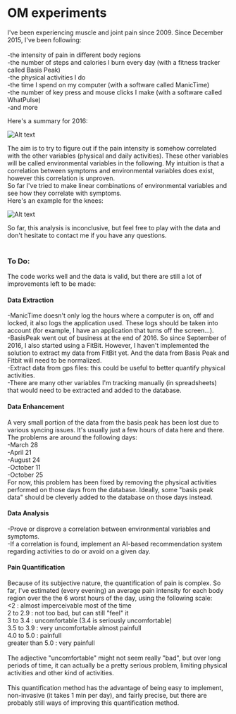 # OM experiments
I've been experiencing muscle and joint pain since 2009. Since December 2015, I've been following:<br/>
<br/>
-the intensity of pain in different body regions<br/>
-the number of steps and calories I burn every day (with a fitness tracker called Basis Peak)<br/>
-the physical activities I do<br/>
-the time I spend on my computer (with a software called ManicTime)<br/>
-the number of key press and mouse clicks I make (with a software called WhatPulse)<br/>
-and more<br/>

Here's a summary for 2016:

![Alt text](https://github.com/oliviermirat/OptimizeUs/blob/master/OM/5_documentation/images/summary2016.png?raw=true "Per Day")

The aim is to try to figure out if the pain intensity is somehow correlated with the other variables (physical and daily activities). These other variables will be called environmental variables in the following. My intuition is that a correlation between symptoms and environmental variables does exist, however this correlation is unproven.<br/>
So far I've tried to make linear combinations of environmental variables and see how they correlate with symptoms.<br/>
Here's an example for the knees:

![Alt text](https://github.com/oliviermirat/OptimizeUs/blob/master/OM/5_documentation/images/knees2016.png?raw=truoe "Per Day")

So far, this analysis is inconclusive, but feel free to play with the data and don't hesitate to contact me if you have any questions.
<br/><br/>
<h3>To Do:</h3>
The code works well and the data is valid, but there are still a lot of improvements left to be made:

<h4>Data Extraction</h4>
-ManicTime doesn't only log the hours where a computer is on, off and locked, it also logs the application used. These logs should be taken into account (for example, I have an application that turns off the screen...).<br/>
-BasisPeak went out of business at the end of 2016. So since September of 2016, I also started using a FitBit. However, I haven't implemented the solution to extract my data from FitBit yet. And the data from Basis Peak and Fitbit will need to be normalized.<br/>
-Extract data from gps files: this could be useful to better quantify physical activities.<br/>
-There are many other variables I'm tracking manually (in spreadsheets) that would need to be extracted and added to the database.<br/>

<h4>Data Enhancement</h4>
A very small portion of the data from the basis peak has been lost due to various syncing issues. It's usually just a few hours of data here and there. The problems are around the following days:<br/>
-March 28<br/>
-April 21<br/>
-August 24<br/>
-October 11<br/>
-October 25<br/>
For now, this problem has been fixed by removing the physical activities performed on those days from the database. Ideally, some "basis peak data" should be cleverly added to the database on those days instead.

<h4>Data Analysis</h4>
-Prove or disprove a correlation between environmental variables and symptoms.<br/>
-If a correlation is found, implement an AI-based recommendation system regarding activities to do or avoid on a given day.

<h4>Pain Quantification</h4>
Because of its subjective nature, the quantification of pain is complex.
So far, I've estimated (every evening) an average pain intensity for each body region over the the 6 worst hours of the day, using the following scale:<br/>
<2         : almost imperceivable most of the time<br/>
2   to 2.9 : not too bad, but can still "feel" it<br/>
3   to 3.4 : uncomfortable (3.4 is seriously uncomfortable)<br/>
3.5 to 3.9 : very uncomfortable almost painfull<br/>
4.0 to 5.0 : painfull<br/>
greater than 5.0 : very painfull<br/>
<br/>
The adjective "uncomfortable" might not seem really "bad", but over long periods of time, it can actually be a pretty serious problem, limiting physical activities and other kind of activities.<br/><br/>
This quantification method has the advantage of being easy to implement, non-invasive (it takes 1 min per day), and fairly precise, but there are probably still ways of improving this quantification method.
